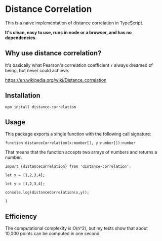 # Distance Correlation 

This is a naive implementation of distance correlation in TypeScript.

**It's clean, easy to use, runs in node or a browser, and has no dependencies.**

## Why use distance correlation?
It's basically what Pearson's correlation coefficient `r` always dreamed of being, but never could achieve.

https://en.wikipedia.org/wiki/Distance_correlation

## Installation

`npm install distance-correlation`

## Usage 

This package exports a single function with the following call signature: 

`function distanceCorrelation(x:number[], y:number[]):number`

That means that the function accepts two arrays of numbers and returns a number.

`import {distanceCorrelation} from 'distance-correlation';`


`let x = [1,2,3,4];`

`let y = [1,2,3,4];`

`console.log(distanceCorrelation(x,y));`

`1`

## Efficiency
The computational complexity is O(n^2), but my tests show that about 10,000 points can be computed in one second.